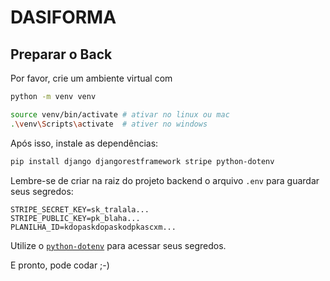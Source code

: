 # DASIFORMA

## Preparar o Back

Por favor, crie um ambiente virtual com 

```bash
python -m venv venv      

source venv/bin/activate # ativar no linux ou mac 
.\venv\Scripts\activate  # ativer no windows 
```

Após isso, instale as dependências:
```bash
pip install django djangorestframework stripe python-dotenv
```

Lembre-se de criar na raiz do projeto backend o arquivo `.env` para guardar seus segredos:
```
STRIPE_SECRET_KEY=sk_tralala...
STRIPE_PUBLIC_KEY=pk_blaha...
PLANILHA_ID=kdopaskdopaskodpkascxm... 
```

Utilize o [`python-dotenv`](https://pypi.org/project/python-dotenv/) para acessar seus segredos.

E pronto, pode codar ;-)
